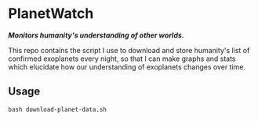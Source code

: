 # PlanetWatch

***Monitors humanity's understanding of other worlds.***

This repo contains the script I use to download and store humanity's list
of confirmed exoplanets every night, so that I can make graphs and stats
which elucidate how our understanding of exoplanets changes over time.

## Usage

```bash download-planet-data.sh```
